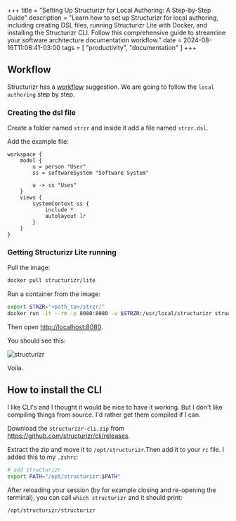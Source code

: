 +++
title = "Setting Up Structurizr for Local Authoring: A Step-by-Step Guide"
description = "Learn how to set up Structurizr for local authoring, including creating DSL files, running Structurizr Lite with Docker, and installing the Structurizr CLI. Follow this comprehensive guide to streamline your software architecture documentation workflow."
date = 2024-08-16T11:08:41-03:00
tags = [
  "productivity",
  "documentation"
]
+++

## Workflow

Structurizr has a [workflow](https://docs.structurizr.com/lite/workflow)
suggestion.
We are going to follow the `local authoring` step by step.

### Creating the dsl file

Create a folder named `strzr` and inside it add a file named `strzr.dsl`.

Add the example file:

```plaintext
workspace {
    model {
        u = person "User"
        ss = softwareSystem "Software System"

        u -> ss "Uses"
    }
    views {
        systemContext ss {
            include *
            autolayout lr
        }
    }
}
```

### Getting Structurizr Lite running

Pull the image:

```bash
docker pull structurizr/lite
```

Run a container from the image:

```bash
export STRZR="<path_to>/strzr/"
docker run -it --rm -p 8080:8080 -v $STRZR:/usr/local/structurizr structurizr/lite
```

Then open <http://localhost:8080>.

You should see this:

![structurizr](/posts/structurizr/structurizr.png)

Voila.

## How to install the CLI

I like CLI's and I thought it would be nice to have it working.
But I don't like compiling things from source.
I'd rather get them compiled if I can.

Download the `structurizr-cli.zip` from
<https://github.com/structurizr/cli/releases>.

Extract the zip and move it to `/opt/structurizr`.Then add it to your `rc` file.
I added this to my `.zshrc`:

```bash
# add structurizr
export PATH="/opt/structurizr:$PATH"
```

After reloading your session
(by for example closing and re-opening the terminal),
you can call `which structurizr` and it should print:

```plaintext
/opt/structurizr/structurizr
```
